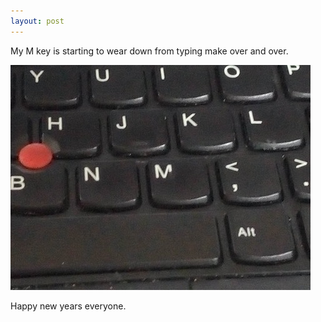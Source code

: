 ```yaml
---
layout: post
---
```


My M key is starting to wear down from typing make over and over.

![RIP](/images/mkey/mkey.jpg)

Happy new years everyone.

